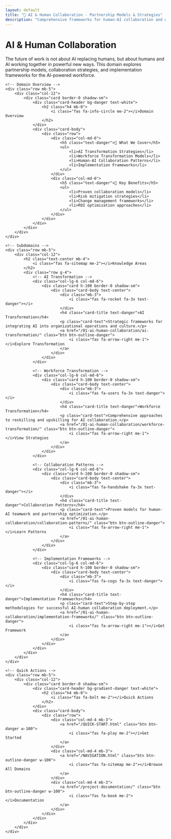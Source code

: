 ```yaml
---
layout: default
title: "🤖 AI & Human Collaboration - Partnership Models & Strategies"
description: "Comprehensive frameworks for human-AI collaboration and workforce transformation in the future of work"
---
```


<div class="container mt-4">
    <div class="row">
        <div class="col-12">
            <h1 class="text-danger mb-4">
                <i class="fas fa-robot me-3"></i>AI & Human Collaboration
            </h1>
            <p class="lead">
                The future of work is not about AI replacing humans, but about humans and AI working together 
                in powerful new ways. This domain explores partnership models, collaboration strategies, 
                and implementation frameworks for the AI-powered workforce.
            </p>
        </div>
    </div>

    <!-- Domain Overview -->
    <div class="row mb-5">
        <div class="col-12">
            <div class="card border-0 shadow-sm">
                <div class="card-header bg-danger text-white">
                    <h2 class="h4 mb-0">
                        <i class="fas fa-info-circle me-2"></i>Domain Overview
                    </h2>
                </div>
                <div class="card-body">
                    <div class="row">
                        <div class="col-md-6">
                            <h5 class="text-danger">🎯 What We Cover</h5>
                            <ul>
                                <li>AI Transformation Strategies</li>
                                <li>Workforce Transformation Models</li>
                                <li>Human-AI Collaboration Patterns</li>
                                <li>Implementation Frameworks</li>
                            </ul>
                        </div>
                        <div class="col-md-6">
                            <h5 class="text-danger">🚀 Key Benefits</h5>
                            <ul>
                                <li>Proven collaboration models</li>
                                <li>Risk mitigation strategies</li>
                                <li>Change management frameworks</li>
                                <li>ROI optimization approaches</li>
                            </ul>
                        </div>
                    </div>
                </div>
            </div>
        </div>
    </div>

    <!-- Subdomains -->
    <div class="row mb-5">
        <div class="col-12">
            <h2 class="text-center mb-4">
                <i class="fas fa-sitemap me-2"></i>Knowledge Areas
            </h2>
            <div class="row g-4">
                <!-- AI Transformation -->
                <div class="col-lg-6 col-md-6">
                    <div class="card h-100 border-0 shadow-sm">
                        <div class="card-body text-center">
                            <div class="mb-3">
                                <i class="fas fa-rocket fa-3x text-danger"></i>
                            </div>
                            <h4 class="card-title text-danger">AI Transformation</h4>
                            <p class="card-text">Strategic frameworks for integrating AI into organizational operations and culture.</p>
                            <a href="/01-ai-human-collaboration/ai-transformation/" class="btn btn-outline-danger">
                                <i class="fas fa-arrow-right me-1"></i>Explore Transformation
                            </a>
                        </div>
                    </div>
                </div>

                <!-- Workforce Transformation -->
                <div class="col-lg-6 col-md-6">
                    <div class="card h-100 border-0 shadow-sm">
                        <div class="card-body text-center">
                            <div class="mb-3">
                                <i class="fas fa-users fa-3x text-danger"></i>
                            </div>
                            <h4 class="card-title text-danger">Workforce Transformation</h4>
                            <p class="card-text">Comprehensive approaches to reskilling and upskilling for AI collaboration.</p>
                            <a href="/01-ai-human-collaboration/workforce-transformation/" class="btn btn-outline-danger">
                                <i class="fas fa-arrow-right me-1"></i>View Strategies
                            </a>
                        </div>
                    </div>
                </div>

                <!-- Collaboration Patterns -->
                <div class="col-lg-6 col-md-6">
                    <div class="card h-100 border-0 shadow-sm">
                        <div class="card-body text-center">
                            <div class="mb-3">
                                <i class="fas fa-handshake fa-3x text-danger"></i>
                            </div>
                            <h4 class="card-title text-danger">Collaboration Patterns</h4>
                            <p class="card-text">Proven models for human-AI teamwork and partnership optimization.</p>
                            <a href="/01-ai-human-collaboration/collaboration-patterns/" class="btn btn-outline-danger">
                                <i class="fas fa-arrow-right me-1"></i>Learn Patterns
                            </a>
                        </div>
                    </div>
                </div>

                <!-- Implementation Frameworks -->
                <div class="col-lg-6 col-md-6">
                    <div class="card h-100 border-0 shadow-sm">
                        <div class="card-body text-center">
                            <div class="mb-3">
                                <i class="fas fa-cogs fa-3x text-danger"></i>
                            </div>
                            <h4 class="card-title text-danger">Implementation Frameworks</h4>
                            <p class="card-text">Step-by-step methodologies for successful AI-human collaboration deployment.</p>
                            <a href="/01-ai-human-collaboration/implementation-frameworks/" class="btn btn-outline-danger">
                                <i class="fas fa-arrow-right me-1"></i>Get Framework
                            </a>
                        </div>
                    </div>
                </div>
            </div>
        </div>
    </div>

    <!-- Quick Actions -->
    <div class="row mb-5">
        <div class="col-12">
            <div class="card border-0 shadow-sm">
                <div class="card-header bg-gradient-danger text-white">
                    <h2 class="h4 mb-0">
                        <i class="fas fa-bolt me-2"></i>Quick Actions
                    </h2>
                </div>
                <div class="card-body">
                    <div class="row">
                        <div class="col-md-4 mb-3">
                            <a href="/QUICK-START.html" class="btn btn-danger w-100">
                                <i class="fas fa-play me-2"></i>Get Started
                            </a>
                        </div>
                        <div class="col-md-4 mb-3">
                            <a href="/NAVIGATION.html" class="btn btn-outline-danger w-100">
                                <i class="fas fa-sitemap me-2"></i>Browse All Domains
                            </a>
                        </div>
                        <div class="col-md-4 mb-3">
                            <a href="/project-documentation/" class="btn btn-outline-danger w-100">
                                <i class="fas fa-book me-2"></i>Documentation
                            </a>
                        </div>
                    </div>
                </div>
            </div>
        </div>
    </div>
</div>
